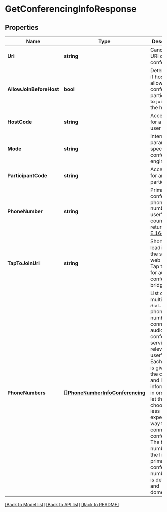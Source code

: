 # GetConferencingInfoResponse

## Properties

Name | Type | Description | Notes
------------ | ------------- | ------------- | -------------
**Uri** | **string** | Canonical URI of a conferencing | [optional] 
**AllowJoinBeforeHost** | **bool** | Determines if host user allows conference participants to join before the host | [optional] 
**HostCode** | **string** | Access code for a host user | [optional] 
**Mode** | **string** | Internal parameter specifying conferencing engine | [optional] 
**ParticipantCode** | **string** | Access code for any participant | [optional] 
**PhoneNumber** | **string** | Primary conference phone number for user&#39;s home country returned in [E.164](https://www.itu.int/rec/T-REC-E.164-201011-I) format | [optional] 
**TapToJoinUri** | **string** | Short URL leading to the service web page Tap to Join for audio conference bridge | [optional] 
**PhoneNumbers** | [**[]PhoneNumberInfoConferencing**](PhoneNumberInfoConferencing.md) | List of multiple dial-in phone numbers to connect to audio conference service, relevant for user&#39;s brand. Each number is given with the country and location information, in order to let the user choose the less expensive way to connect to a conference. The first number in the list is the primary conference number, that is default and domestic | [optional] 

[[Back to Model list]](../README.md#documentation-for-models) [[Back to API list]](../README.md#documentation-for-api-endpoints) [[Back to README]](../README.md)



